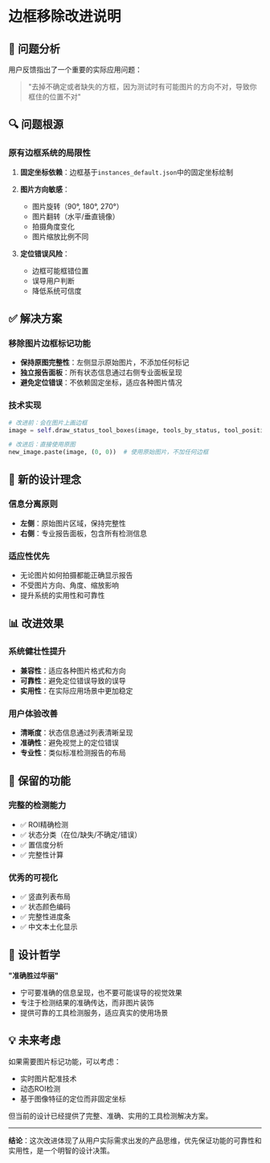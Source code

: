 # 边框移除改进说明

## 🎯 问题分析

用户反馈指出了一个重要的实际应用问题：

> "去掉不确定或者缺失的方框，因为测试时有可能图片的方向不对，导致你框住的位置不对"

## 🔍 问题根源

### 原有边框系统的局限性
1. **固定坐标依赖**：边框基于`instances_default.json`中的固定坐标绘制
2. **图片方向敏感**：
   - 图片旋转（90°, 180°, 270°）
   - 图片翻转（水平/垂直镜像）
   - 拍摄角度变化
   - 图片缩放比例不同

3. **定位错误风险**：
   - 边框可能框错位置
   - 误导用户判断
   - 降低系统可信度

## ✅ 解决方案

### 移除图片边框标记功能
- **保持原图完整性**：左侧显示原始图片，不添加任何标记
- **独立报告面板**：所有状态信息通过右侧专业面板呈现
- **避免定位错误**：不依赖固定坐标，适应各种图片情况

### 技术实现
```python
# 改进前：会在图片上画边框
image = self.draw_status_tool_boxes(image, tools_by_status, tool_positions)

# 改进后：直接使用原图
new_image.paste(image, (0, 0))  # 使用原始图片，不加任何边框
```

## 🎨 新的设计理念

### 信息分离原则
- **左侧**：原始图片区域，保持完整性
- **右侧**：专业报告面板，包含所有检测信息

### 适应性优先
- 无论图片如何拍摄都能正确显示报告
- 不受图片方向、角度、缩放影响
- 提升系统的实用性和可靠性

## 📊 改进效果

### 系统健壮性提升
- **兼容性**：适应各种图片格式和方向
- **可靠性**：避免定位错误导致的误导
- **实用性**：在实际应用场景中更加稳定

### 用户体验改善
- **清晰度**：状态信息通过列表清晰呈现
- **准确性**：避免视觉上的定位错误
- **专业性**：类似标准检测报告的布局

## 🔄 保留的功能

### 完整的检测能力
- ✅ ROI精确检测
- ✅ 状态分类（在位/缺失/不确定/错误）
- ✅ 置信度分析
- ✅ 完整性计算

### 优秀的可视化
- ✅ 竖直列表布局
- ✅ 状态颜色编码
- ✅ 完整性进度条
- ✅ 中文本土化显示

## 🎯 设计哲学

**"准确胜过华丽"**

- 宁可要准确的信息呈现，也不要可能误导的视觉效果
- 专注于检测结果的准确传达，而非图片装饰
- 提供可靠的工具检测服务，适应真实的使用场景

## 💡 未来考虑

如果需要图片标记功能，可以考虑：
- 实时图片配准技术
- 动态ROI检测
- 基于图像特征的定位而非固定坐标

但当前的设计已经提供了完整、准确、实用的工具检测解决方案。

---

**结论**：这次改进体现了从用户实际需求出发的产品思维，优先保证功能的可靠性和实用性，是一个明智的设计决策。